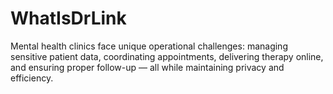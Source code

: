 # WhatIsDrLink
Mental health clinics face unique operational challenges: managing sensitive patient data, coordinating appointments, delivering therapy online, and ensuring proper follow-up — all while maintaining privacy and efficiency.
